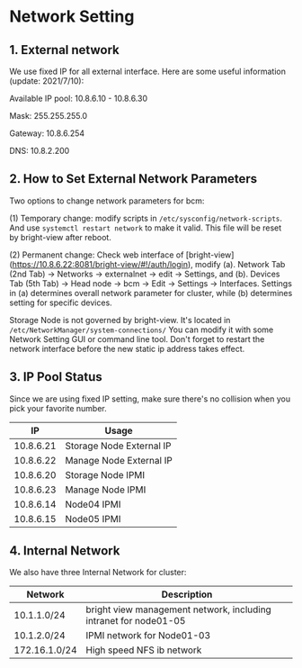 # Network Setting

## 1. External network 
We use fixed IP for all external interface. Here are some useful information (update: 2021/7/10):

Available IP pool: 10.8.6.10 - 10.8.6.30

Mask: 255.255.255.0

Gateway: 10.8.6.254

DNS: 10.8.2.200

## 2. How to Set External Network Parameters

Two options to change network parameters for bcm: 

(1) Temporary change: modify scripts in `/etc/sysconfig/network-scripts`. And use `systemctl restart network` to make it valid. This file will be reset by bright-view after reboot. 

(2) Permanent change: Check web interface of [bright-view] (https://10.8.6.22:8081/bright-view/#!/auth/login), modify (a). Network Tab (2nd Tab) -> Networks -> externalnet -> edit -> Settings, and (b). Devices Tab (5th Tab) -> Head node -> bcm -> Edit -> Settings -> Interfaces. Settings in (a) determines overall network parameter for cluster, while (b) determines setting for specific devices.

Storage Node is not governed by bright-view. It's located in `/etc/NetworkManager/system-connections/`
You can modify it with some Network Setting GUI or command line tool. Don't forget to restart the network interface before the new static
ip address takes effect.

## 3. IP Pool Status
Since we are using fixed IP setting, make sure there's no collision when you pick your favorite number.

| IP        | Usage                    |
| --------- | ------------------------ |
| 10.8.6.21 | Storage Node External IP |
| 10.8.6.22 | Manage Node External IP  |
| 10.8.6.20 | Storage Node IPMI        |
| 10.8.6.23 | Manage Node IPMI         |
| 10.8.6.14 | Node04 IPMI              |
| 10.8.6.15 | Node05 IPMI              |

## 4. Internal Network
We also have three Internal Network for cluster:

|Network|Description|
| --------- | ------------------------ |
|10.1.1.0/24|bright view management network, including intranet for node01-05|
|10.1.2.0/24|IPMI network for Node01-03|
|172.16.1.0/24|High speed NFS ib network|